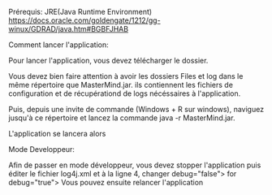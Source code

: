 Prérequis:
JRE(Java Runtime Environment) 
https://docs.oracle.com/goldengate/1212/gg-winux/GDRAD/java.htm#BGBFJHAB

Comment lancer l'application:

Pour lancer l'application, vous devez télécharger le dossier.

Vous devez bien faire attention à avoir les dossiers Files et log dans le même répertoire que MasterMind.jar. ils contiennent les fichiers de configuration et de récupérationd de logs nécéssaires à l'application.

Puis, depuis une invite de commande (Windows + R sur windows), naviguez jusqu'à ce répertoire et lancez la commande java -r MasterMind.jar.

L'application se lancera alors

Mode Developpeur:

Afin de passer en mode développeur, vous devez stopper l'application puis éditer le fichier log4j.xml et à la ligne 4, changer debug="false"> for debug="true">
Vous pouvez ensuite relancer l'application
